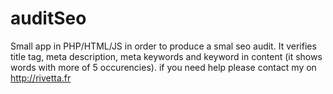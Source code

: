 # auditSeo
Small app in PHP/HTML/JS in order to produce a smal seo audit. It verifies title tag, meta description, meta keywords and keyword in content (it shows words with more of 5 occurencies).
if you need help please contact my on http://rivetta.fr
